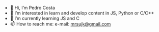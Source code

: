 - 👋 Hi, I’m Pedro Costa
- 👀 I’m interested in learn and develop content in JS, Python or C/C++
- 🌱 I’m currently learning JS and C
- 📫 How to reach me: e-mail: mrsujk@gmail.com

<!---
mrsujk/mrsujk is a ✨ special ✨ repository because its `README.md` (this file) appears on your GitHub profile.
You can click the Preview link to take a look at your changes.
--->
